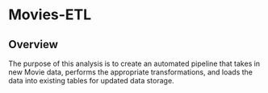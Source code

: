 # Movies-ETL

## Overview
The purpose of this analysis is to create an automated pipeline that takes in new Movie data, performs the appropriate transformations, and loads the data into existing tables for updated data storage.
